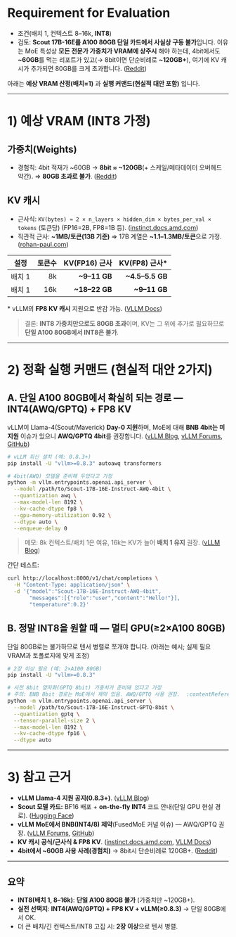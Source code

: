 # Requirement for Evaluation
* 조건(배치 1, 컨텍스트 8–16k, **INT8**)
* 검토: **Scout 17B-16E를 A100 80GB 단일 카드에서 사실상 구동 불가**입니다.
이유는 MoE 특성상 **모든 전문가 가중치가 VRAM에 상주시** 해야 하는데, 4bit에서도 **\~60GB**를 먹는 리포트가 있고(→ 8bit이면 단순비례로 **\~120GB+**), 여기에 KV 캐시가 추가되면 80GB를 크게 초과합니다. ([Reddit][1])


아래는 **예상 VRAM 산정(배치=1)** 과 **실행 커맨드(현실적 대안 포함)** 입니다.

---

# 1) 예상 VRAM (INT8 가정)

## 가중치(Weights)

* 경험칙: 4bit 적재가 \~60GB → **8bit ≈ \~120GB**(+ 스케일/메타데이터 오버헤드 약간).
  ⇒ **80GB 초과로 불가**. ([Reddit][1])

## KV 캐시

* 근사식: `KV(bytes) ≈ 2 × n_layers × hidden_dim × bytes_per_val × tokens` (토큰당) (FP16=2B, FP8=1B 등). ([instinct.docs.amd.com][2])
* 직관적 근사: **\~1MB/토큰(13B 기준)** ⇒ 17B 계열은 **\~1.1–1.3MB/토큰**으로 가정. ([rohan-paul.com][3])

| 설정   | 토큰수 |    KV(FP16) 근사 |     KV(FP8) 근사\* |
| ---- | --: | -------------: | ---------------: |
| 배치 1 |  8k |  **\~9–11 GB** | **\~4.5–5.5 GB** |
| 배치 1 | 16k | **\~18–22 GB** |    **\~9–11 GB** |

\* vLLM의 **FP8 KV 캐시** 지원으로 반감 가능. ([VLLM Docs][4])

> 결론: **INT8 가중치만으로도 80GB 초과**이며, KV는 그 위에 추가로 필요하므로 **단일 A100 80GB에서 INT8은 불가**.

---

# 2) 정확 실행 커맨드 (현실적 대안 2가지)

## A. **단일 A100 80GB에서 확실히 되는 경로** — **INT4(AWQ/GPTQ) + FP8 KV**

vLLM이 Llama-4(Scout/Maverick) **Day-0 지원**하며, MoE에 대해 **BNB 4bit는 미지원** 이슈가 있으니 **AWQ/GPTQ 4bit**를 권장합니다. ([vLLM Blog][5], [vLLM Forums][6], [GitHub][7])

```bash
# vLLM 최신 설치 (예: 0.8.3+)
pip install -U "vllm>=0.8.3" autoawq transformers

# 4bit(AWQ) 모델을 준비해 두었다고 가정
python -m vllm.entrypoints.openai.api_server \
  --model /path/to/Scout-17B-16E-Instruct-AWQ-4bit \
  --quantization awq \
  --max-model-len 8192 \
  --kv-cache-dtype fp8 \
  --gpu-memory-utilization 0.92 \
  --dtype auto \
  --enqueue-delay 0
```

> 메모: 8k 컨텍스트/배치 1은 여유, 16k는 KV가 늘어 **배치 1 유지** 권장. ([vLLM Blog][5])

간단 테스트:

```bash
curl http://localhost:8000/v1/chat/completions \
  -H "Content-Type: application/json" \
  -d '{"model":"Scout-17B-16E-Instruct-AWQ-4bit",
       "messages":[{"role":"user","content":"Hello!"}],
       "temperature":0.2}'
```

## B. **정말 INT8을 원할 때** — **멀티 GPU(≥2×A100 80GB)**

단일 80GB로는 불가하므로 텐서 병렬로 쪼개야 합니다. (아래는 예시; 실제 필요 VRAM과 토폴로지에 맞게 조정)

```bash
# 2장 이상 필요 (예: 2×A100 80GB)
pip install -U "vllm>=0.8.3"

# 사전 8bit 양자화(GPTQ 8bit) 가중치가 준비돼 있다고 가정
# 주의: BNB 8bit 경로는 MoE에서 제약 있음. AWQ/GPTQ 사용 권장.  :contentReference[oaicite:7]{index=7}
python -m vllm.entrypoints.openai.api_server \
  --model /path/to/Scout-17B-16E-Instruct-GPTQ-8bit \
  --quantization gptq \
  --tensor-parallel-size 2 \
  --max-model-len 8192 \
  --kv-cache-dtype fp16 \
  --dtype auto
```

---

# 3) 참고 근거

* **vLLM Llama-4 지원 공지(0.8.3+)**. ([vLLM Blog][5])
* **Scout 모델 카드:** BF16 배포 + **on-the-fly INT4** 코드 안내(단일 GPU 현실 경로). ([Hugging Face][8])
* **vLLM MoE에서 BNB(INT4/8) 제약**(FusedMoE 커널 이슈) — AWQ/GPTQ 권장. ([vLLM Forums][6], [GitHub][7])
* **KV 캐시 공식/근사식 & FP8 KV**. ([instinct.docs.amd.com][2], [VLLM Docs][4])
* **4bit에서 \~60GB 사용 사례(경험치)** → 8bit시 단순비례로 120GB+. ([Reddit][1])

---

## 요약

* **INT8(배치 1, 8–16k)**: **단일 A100 80GB 불가** (가중치만 \~120GB+).
* **실전 선택지**: **INT4(AWQ/GPTQ) + FP8 KV + vLLM(≥0.8.3)** → 단일 80GB에서 OK.
* 더 큰 배치/긴 컨텍스트/INT8 고집 시: **2장 이상**으로 텐서 병렬.

[1]: https://www.reddit.com/r/LocalLLaMA/comments/1mf6gaa/llama4scout17b16einstructggufq4_k_s_running_at_20/?utm_source=chatgpt.com "Llama-4-Scout-17B-16E-Instruct-GGUF:Q4_K_S running at ..."
[2]: https://instinct.docs.amd.com/projects/amdgpu-docs/en/latest/gpu-partitioning/mi300x/run-vllm.html?utm_source=chatgpt.com "Steps to Run a vLLM Workload - AMD Instinct Docs"
[3]: https://www.rohan-paul.com/p/kv-caching-in-llm-inference-a-comprehensive?utm_source=chatgpt.com "KV Caching in LLM Inference A Comprehensive Review"
[4]: https://docs.vllm.ai/en/stable/features/quantization/quantized_kvcache.html?utm_source=chatgpt.com "Quantized KV Cache - vLLM"
[5]: https://blog.vllm.ai/2025/04/05/llama4.html?utm_source=chatgpt.com "Llama 4 in vLLM"
[6]: https://discuss.vllm.ai/t/moe-quantization/594?utm_source=chatgpt.com "MoE quantization - vLLM Forums"
[7]: https://github.com/vllm-project/vllm/issues/20480?utm_source=chatgpt.com "BitsandBytes Quantization Support for MoE Models · Issue ..."
[8]: https://huggingface.co/meta-llama/Llama-4-Scout-17B-16E-Instruct?utm_source=chatgpt.com "meta-llama/Llama-4-Scout-17B-16E-Instruct"
